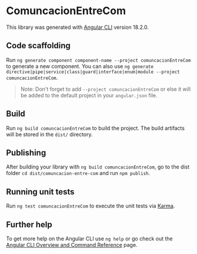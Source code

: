 # ComuncacionEntreCom

This library was generated with [Angular CLI](https://github.com/angular/angular-cli) version 18.2.0.

## Code scaffolding

Run `ng generate component component-name --project comuncacionEntreCom` to generate a new component. You can also use `ng generate directive|pipe|service|class|guard|interface|enum|module --project comuncacionEntreCom`.
> Note: Don't forget to add `--project comuncacionEntreCom` or else it will be added to the default project in your `angular.json` file. 

## Build

Run `ng build comuncacionEntreCom` to build the project. The build artifacts will be stored in the `dist/` directory.

## Publishing

After building your library with `ng build comuncacionEntreCom`, go to the dist folder `cd dist/comuncacion-entre-com` and run `npm publish`.

## Running unit tests

Run `ng test comuncacionEntreCom` to execute the unit tests via [Karma](https://karma-runner.github.io).

## Further help

To get more help on the Angular CLI use `ng help` or go check out the [Angular CLI Overview and Command Reference](https://angular.dev/tools/cli) page.
